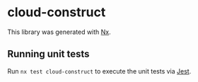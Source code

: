 # cloud-construct

This library was generated with [Nx](https://nx.dev).

## Running unit tests

Run `nx test cloud-construct` to execute the unit tests via [Jest](https://jestjs.io).

